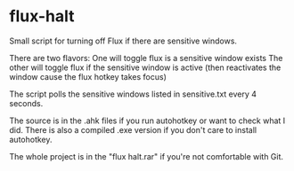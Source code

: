 flux-halt
=========

Small script for turning off Flux if there are sensitive windows.

There are two flavors:
One will toggle flux is a sensitive window exists
The other will toggle flux if the sensitive window is active (then reactivates the window cause the flux hotkey takes focus)

The script polls the sensitive windows listed in sensitive.txt every 4 seconds.

The source is in the .ahk files if you run autohotkey or want to check what I did.
There is also a compiled .exe version if you don't care to install autohotkey.

The whole project is in the "flux halt.rar" if you're not comfortable with Git.
